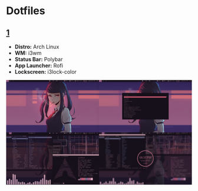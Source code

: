 # Dotfiles

## [1](1/)
- **Distro:** Arch Linux
- **WM:** i3wm
- **Status Bar:** Polybar
- **App Launcher:** Rofi
- **Lockscreen:** i3lock-color

![screenshot](https://github.com/tanishkushwaha/dotfiles/blob/master/1/screenshots/1.png)
